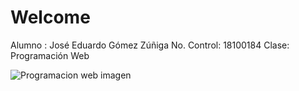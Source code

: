 # **Welcome**

Alumno : José Eduardo Gómez Zúñiga
No. Control: 18100184
Clase: Programación Web

![Programacion web imagen](https://cdn.educacionit.com/images/seminarios2/r/seminario-de-programacion-web.jpg)